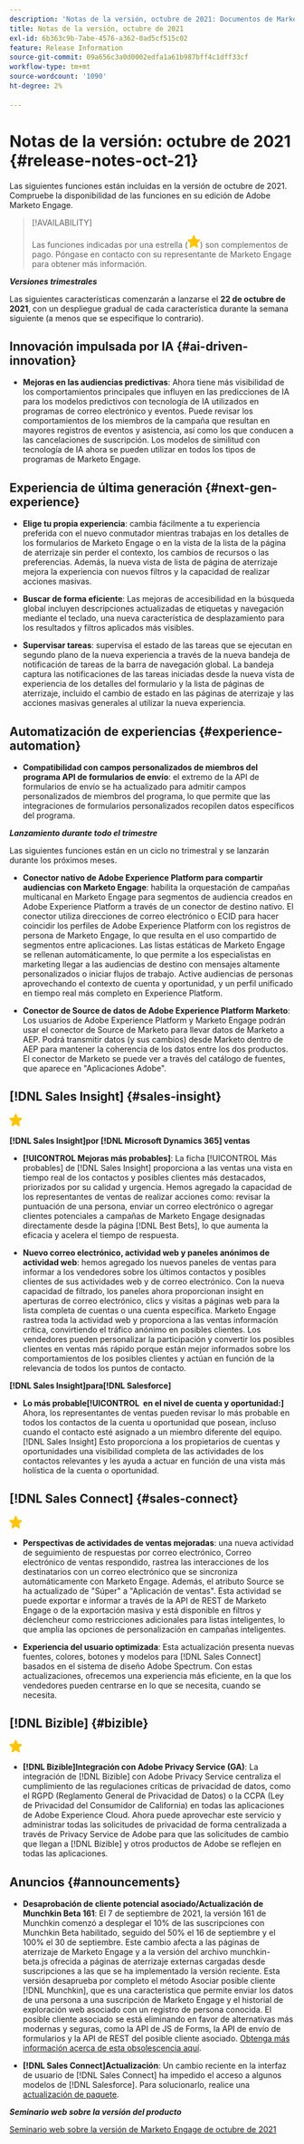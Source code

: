 ```yaml
---
description: 'Notas de la versión, octubre de 2021: Documentos de Marketo: documentación del producto'
title: Notas de la versión, octubre de 2021
exl-id: 6b363c9b-7abe-4576-a362-0ad5cf515c02
feature: Release Information
source-git-commit: 09a656c3a0d0002edfa1a61b987bff4c1dff33cf
workflow-type: tm+mt
source-wordcount: '1090'
ht-degree: 2%

---
```


# Notas de la versión: octubre de 2021 {#release-notes-oct-21}

Las siguientes funciones están incluidas en la versión de octubre de 2021. Compruebe la disponibilidad de las funciones en su edición de Adobe Marketo Engage.

>[!AVAILABILITY]
>
>Las funciones indicadas por una estrella (![](assets/yellow-star.png)) son complementos de pago. Póngase en contacto con su representante de Marketo Engage para obtener más información.

**_Versiones trimestrales_**

Las siguientes características comenzarán a lanzarse el **22 de octubre de 2021**, con un despliegue gradual de cada característica durante la semana siguiente (a menos que se especifique lo contrario).

## Innovación impulsada por IA {#ai-driven-innovation}

* **Mejoras en las audiencias predictivas**: Ahora tiene más visibilidad de los comportamientos principales que influyen en las predicciones de IA para los modelos predictivos con tecnología de IA utilizados en programas de correo electrónico y eventos. Puede revisar los comportamientos de los miembros de la campaña que resultan en mayores registros de eventos y asistencia, así como los que conducen a las cancelaciones de suscripción. Los modelos de similitud con tecnología de IA ahora se pueden utilizar en todos los tipos de programas de Marketo Engage.

## Experiencia de última generación {#next-gen-experience}

* **Elige tu propia experiencia**: cambia fácilmente a tu experiencia preferida con el nuevo conmutador mientras trabajas en los detalles de los formularios de Marketo Engage o en la vista de la lista de la página de aterrizaje sin perder el contexto, los cambios de recursos o las preferencias. Además, la nueva vista de lista de página de aterrizaje mejora la experiencia con nuevos filtros y la capacidad de realizar acciones masivas.

* **Buscar de forma eficiente**: Las mejoras de accesibilidad en la búsqueda global incluyen descripciones actualizadas de etiquetas y navegación mediante el teclado, una nueva característica de desplazamiento para los resultados y filtros aplicados más visibles.

* **Supervisar tareas**: supervisa el estado de las tareas que se ejecutan en segundo plano de la nueva experiencia a través de la nueva bandeja de notificación de tareas de la barra de navegación global. La bandeja captura las notificaciones de las tareas iniciadas desde la nueva vista de experiencia de los detalles del formulario y la lista de páginas de aterrizaje, incluido el cambio de estado en las páginas de aterrizaje y las acciones masivas generales al utilizar la nueva experiencia.

## Automatización de experiencias {#experience-automation}

* **Compatibilidad con campos personalizados de miembros del programa API de formularios de envío**: el extremo de la API de formularios de envío se ha actualizado para admitir campos personalizados de miembros del programa, lo que permite que las integraciones de formularios personalizados recopilen datos específicos del programa.

**_Lanzamiento durante todo el trimestre_**

Las siguientes funciones están en un ciclo no trimestral y se lanzarán durante los próximos meses.

* **Conector nativo de Adobe Experience Platform para compartir audiencias con Marketo Engage**: habilita la orquestación de campañas multicanal en Marketo Engage para segmentos de audiencia creados en Adobe Experience Platform a través de un conector de destino nativo. El conector utiliza direcciones de correo electrónico o ECID para hacer coincidir los perfiles de Adobe Experience Platform con los registros de persona de Marketo Engage, lo que resulta en el uso compartido de segmentos entre aplicaciones. Las listas estáticas de Marketo Engage se rellenan automáticamente, lo que permite a los especialistas en marketing llegar a las audiencias de destino con mensajes altamente personalizados o iniciar flujos de trabajo. Active audiencias de personas aprovechando el contexto de cuenta y oportunidad, y un perfil unificado en tiempo real más completo en Experience Platform.

* **Conector de Source de datos de Adobe Experience Platform Marketo**: Los usuarios de Adobe Experience Platform y Marketo Engage podrán usar el conector de Source de Marketo para llevar datos de Marketo a AEP. Podrá transmitir datos (y sus cambios) desde Marketo dentro de AEP para mantener la coherencia de los datos entre los dos productos. El conector de Marketo se puede ver a través del catálogo de fuentes, que aparece en &quot;Aplicaciones Adobe&quot;.

## [!DNL Sales Insight] {#sales-insight}

![(estrella)](assets/yellow-star.png)

**[!DNL Sales Insight]por [!DNL Microsoft Dynamics 365] ventas**

* **[!UICONTROL Mejoras más probables]**: La ficha [!UICONTROL Más probables] de [!DNL Sales Insight] proporciona a las ventas una vista en tiempo real de los contactos y posibles clientes más destacados, priorizados por su calidad y urgencia. Hemos agregado la capacidad de los representantes de ventas de realizar acciones como: revisar la puntuación de una persona, enviar un correo electrónico o agregar clientes potenciales a campañas de Marketo Engage designadas directamente desde la página [!DNL Best Bets], lo que aumenta la eficacia y acelera el tiempo de respuesta.

* **Nuevo correo electrónico, actividad web y paneles anónimos de actividad web**: hemos agregado los nuevos paneles de ventas para informar a los vendedores sobre los últimos contactos y posibles clientes de sus actividades web y de correo electrónico. Con la nueva capacidad de filtrado, los paneles ahora proporcionan insight en aperturas de correo electrónico, clics y visitas a páginas web para la lista completa de cuentas o una cuenta específica. Marketo Engage rastrea toda la actividad web y proporciona a las ventas información crítica, convirtiendo el tráfico anónimo en posibles clientes. Los vendedores pueden personalizar la participación y convertir los posibles clientes en ventas más rápido porque están mejor informados sobre los comportamientos de los posibles clientes y actúan en función de la relevancia de todos los puntos de contacto.

**[!DNL Sales Insight]para[!DNL Salesforce]**

* **Lo más probable[!UICONTROL &#x200B; en el nivel de cuenta y oportunidad:]** Ahora, los representantes de ventas pueden revisar lo más probable en todos los contactos de la cuenta u oportunidad que posean, incluso cuando el contacto esté asignado a un miembro diferente del equipo. [!DNL Sales Insight] Esto proporciona a los propietarios de cuentas y oportunidades una visibilidad completa de las actividades de los contactos relevantes y les ayuda a actuar en función de una vista más holística de la cuenta o oportunidad.

## [!DNL Sales Connect] {#sales-connect}

![(estrella)](assets/yellow-star.png)

* **Perspectivas de actividades de ventas mejoradas**: una nueva actividad de seguimiento de respuestas por correo electrónico, Correo electrónico de ventas respondido, rastrea las interacciones de los destinatarios con un correo electrónico que se sincroniza automáticamente con Marketo Engage. Además, el atributo Source se ha actualizado de &quot;Súper&quot; a &quot;Aplicación de ventas&quot;. Esta actividad se puede exportar e informar a través de la API de REST de Marketo Engage o de la exportación masiva y está disponible en filtros y déclencheur como restricciones adicionales para listas inteligentes, lo que amplía las opciones de personalización en campañas inteligentes.

* **Experiencia del usuario optimizada**: Esta actualización presenta nuevas fuentes, colores, botones y modelos para [!DNL Sales Connect] basados en el sistema de diseño Adobe Spectrum. Con estas actualizaciones, ofrecemos una experiencia más eficiente, en la que los vendedores pueden centrarse en lo que se necesita, cuando se necesita.

## [!DNL Bizible] {#bizible}

![](assets/yellow-star.png)

* **[!DNL Bizible]Integración con Adobe Privacy Service (GA)**: La integración de [!DNL Bizible] con Adobe Privacy Service centraliza el cumplimiento de las regulaciones críticas de privacidad de datos, como el RGPD (Reglamento General de Privacidad de Datos) o la CCPA (Ley de Privacidad del Consumidor de California) en todas las aplicaciones de Adobe Experience Cloud. Ahora puede aprovechar este servicio y administrar todas las solicitudes de privacidad de forma centralizada a través de Privacy Service de Adobe para que las solicitudes de cambio que llegan a [!DNL Bizible] y otros productos de Adobe se reflejen en todas las aplicaciones.

## Anuncios {#announcements}

* **Desaprobación de cliente potencial asociado/Actualización de Munchkin Beta 161**: El 7 de septiembre de 2021, la versión 161 de Munchkin comenzó a desplegar el 10% de las suscripciones con Munchkin Beta habilitado, seguido del 50% el 16 de septiembre y el 100% el 30 de septiembre. Este cambio afecta a las páginas de aterrizaje de Marketo Engage y a la versión del archivo munchkin-beta.js ofrecida a páginas de aterrizaje externas cargadas desde suscripciones a las que se ha implementado la versión reciente. Esta versión desaprueba por completo el método Asociar posible cliente [!DNL Munchkin], que es una característica que permite enviar los datos de una persona a una suscripción de Marketo Engage y el historial de exploración web asociado con un registro de persona conocida. El posible cliente asociado se está eliminando en favor de alternativas más modernas y seguras, como la API de JS de Forms, la API de envío de formularios y la API de REST del posible cliente asociado. [Obtenga más información acerca de esta obsolescencia aquí](https://developers.marketo.com/blog/deprecation-of-munchkin-associate-lead-method/).

* **[!DNL Sales Connect]Actualización**: Un cambio reciente en la interfaz de usuario de [!DNL Sales Connect] ha impedido el acceso a algunos modelos de [!DNL Salesforce]. Para solucionarlo, realice una [actualización de paquete](/help/marketo/product-docs/marketo-sales-connect/crm/salesforce-customization/sales-connect-customizations-for-crm.md).

**_Seminario web sobre la versión del producto_**

[Seminario web sobre la versión de Marketo Engage de octubre de 2021](https://engage.marketo.com/October_Release_Webinar_On-Demand.html)

